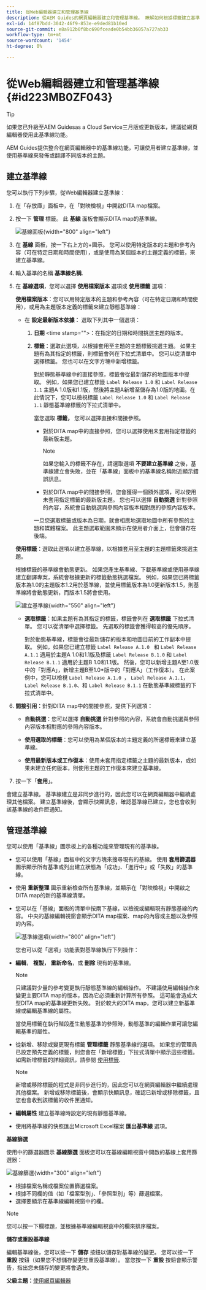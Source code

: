 ```yaml
---
title: 從Web編輯器建立和管理基準線
description: 從AEM Guides的網頁編輯器建立和管理基準線。 瞭解如何根據標籤建立基準並將篩選器套用至基準線。
exl-id: 14f87bdd-3042-46f9-853e-e9ded81b10ed
source-git-commit: e8a912b0f8bc690fceade0b54bb36057a727ab33
workflow-type: tm+mt
source-wordcount: '1454'
ht-degree: 0%

---
```


# 從Web編輯器建立和管理基準線 {#id223MB0ZF043}

>[!TIP]
>
> 如果您已升級至AEM Guidesas a Cloud Service三月版或更新版本，建議從網頁編輯器使用此基準線功能。

AEM Guides提供整合在網頁編輯器中的基準線功能，可讓使用者建立基準線，並使用基準線來發佈或翻譯不同版本的主題。

## 建立基準線

您可以執行下列步驟，從Web編輯器建立基準線：

1. 在「存放庫」面板中，在「對映檢視」中開啟DITA map檔案。
1. 按一下 **管理** 標籤。 此 **基線** 面板會顯示DITA map的基準線。

   ![基線面板](images/baseline-manage.png){width="800" align="left"}

1. 在 **基線** 面板，按一下右上方的+圖示。 您可以使用特定版本的主題和參考內容（可在特定日期和時間使用），或是使用為某個版本的主題定義的標籤，來建立基準線。
1. 輸入基準的名稱 **基準線名稱**.
1. 在 **基線選項**，您可以選擇 **使用檔案版本** 選項或 **使用標籤** 選項：

   **使用檔案版本**：您可以用特定版本的主題和參考內容（可在特定日期和時間使用），或用為主題版本定義的標籤來建立靜態基準線：

   - 在 **設定最新版本依據：** 選取下列其中一個選項：


      1. **日期** &lt;time stamp=&quot;&quot;>：在指定的日期和時間挑選主題的版本。
      1. **標籤**：選取此選項，以根據套用至主題的主題標籤挑選主題。 如果主題有為其指定的標籤，則標籤會列在下拉式清單中。 您可以從清單中選擇標籤。 您也可以在文字方塊中新增標籤。

         對於靜態基準線中的直接參照，標籤會從最新儲存的地圖版本中提取。 例如，如果您已建立標籤 `Label Release 1.0` 和 `Label Release 1.1` 主題A 1.0版和1.1版，然後將主題A新增至儲存為1.0版的地圖。在此情況下，您可以檢視標籤 `Label Release 1.0` 和 `Label Release 1.1` 靜態基準線標籤的下拉式清單中。


         當您選取 **標籤，** 您可以選擇直接和間接參照。
         - 對於DITA map中的直接參照，您可以選擇使用未套用指定標籤的最新版主題。

           >[!NOTE]
           >
           > 如果您輸入的標籤不存在，請選取選項 **不要建立基準線** 之後，基準線建立會失敗，並在「基準線」面板中的基準線名稱附近顯示錯誤訊息。

         - 對於DITA map中的間接參照，您會獲得一個額外選項，可以使用未套用指定標籤的最新版主題。 您也可以選擇 **自動挑選** 針對參照的內容，系統會自動挑選與參照內容版本相對應的參照內容版本。

         一旦您選取標籤或版本為日期，就會相應地選取地圖中所有參照的主題和媒體檔案。 此主題選取範圍未顯示在使用者介面上，但會儲存在後端。

   **使用標籤**：選取此選項以建立基準線，以根據套用至主題的主題標籤來挑選主題。

   根據標籤的基準線會動態更新。 如果您產生基準線、下載基準線或使用基準線建立翻譯專案，系統會根據更新的標籤動態挑選檔案。 例如，如果您已將標籤版本為1.0的主題版本1.2用於基準線，並使用標籤版本為1.0更新版本1.5，則基準線將會動態更新，而版本1.5將會使用。

   ![建立基準線](images/dynamic-baseline.png){width="550" align="left"}

   - **選取標籤**：如果主題有為其指定的標籤，標籤會列在 **選取標籤** 下拉式清單。 您可以從清單中選擇標籤。 先選取的標籤會獲得較高的優先順序。

     對於動態基準線，標籤會從最新儲存的版本和地圖目前的工作副本中提取。 例如，如果您已建立標籤   `Label Release A.1.0 ` 和 `Label Release A.1.1` 適用於主題A 1.0和1.1版及標籤 `Label Release B.1.0` 和 `Label Release B.1.1` 適用於主題B 1.0和1.1版。 然後，您可以新增主題A至1.0版中的「對應A」，新增主題B至1.0*版中的「對應A」（工作復本）。 在此案例中，您可以檢視  `Label Release A.1.0 `， `Label Release A.1.1`， `Label Release B.1.0`、和 `Label Release B.1.1` 在動態基準線標籤的下拉式清單中。

1. **間接引用**：針對DITA map中的間接參照，提供下列選項：

   - **自動挑選**：您可以選擇 **自動挑選** 針對參照的內容，系統會自動挑選與參照內容版本相對應的參照內容版本。

   - **使用選取的標籤**：您可以使用為某個版本的主題定義的所選標籤來建立基準線。
   - **使用最新版本或工作復本**：使用未套用指定標籤之主題的最新版本，或如果未建立任何版本，則使用主題的工作復本來建立基準線。
1. 按一下「**套用**」。

會建立基準線。 基準線建立是非同步進行的，因此您可以在網頁編輯器中繼續處理其他檔案。 建立基準線後，會顯示快顯訊息，確認基準線已建立，您也會收到該基準線的收件匣通知。

## 管理基準線

您可以使用「基準線」圖示板上的各種功能來管理現有的基準線。

- 您可以使用「基線」面板中的文字方塊來搜尋現有的基線。 使用 **套用篩選器** 圖示顯示所有基準或列出建立狀態為「成功」、「進行中」或「失敗」的基準線。
- 使用 **重新整理** 圖示重新檢查所有基準線，並顯示在「對映檢視」中開啟之DITA map的新的基準線清單。
- 您可以在「基線」面板的清單中按兩下基線，以檢視或編輯現有靜態基線的內容。 中央的基線編輯視窗會顯示DITA map檔案、map的內容或主題以及參照的內容。


  ![基準線選項](images/baseline-options.png){width="800" align="left"}



  您也可以從「選項」功能表對基準線執行下列操作：

- **編輯**， **複製，** **重新命名**，或 **刪除** 現有的基準線。

  >[!NOTE]
  >
  >只建議對少量的參考變更執行靜態基準線的編輯操作。 不建議使用編輯操作來變更主要DITA map的版本，因為它必須重新計算所有參照。 這可能會造成大型DITA map的基準線更新失敗。 對於較大的DITA map，您可以建立新基準線或編輯基準線的屬性。
  >
  >當使用標籤在執行階段產生動態基準的參照時，動態基準的編輯作業可讓您編輯基準的屬性。

- 從新增、移除或變更現有標籤 **管理標籤** 靜態基準線的選項。 如果您的管理員已設定預先定義的標籤，則您會在「新增標籤」下拉式清單中顯示這些標籤。 如需新增標籤的詳細資訊，請參閱 [使用標籤](web-editor-use-label.md#).

  >[!NOTE]
  >
  > 新增或移除標籤的程式是非同步進行的，因此您可以在網頁編輯器中繼續處理其他檔案。 新增或移除標籤後，會顯示快顯訊息，確認已新增或移除標籤，且您也會收到該標籤的收件匣通知。

- **編輯屬性** 建立基準線時設定的現有靜態基準線。
- 使用將基準線的快照匯出Microsoft Excel檔案 **匯出基準線** 選項。

**基線篩選**

使用中的篩選器圖示 **基線篩選** 面板您可以在基線編輯視窗中開啟的基線上套用篩選器：

![基線篩選](images/baseline-filter.png){width="300" align="left"}

- 根據檔案名稱或檔案位置篩選檔案。
- 根據不同欄的值（如「檔案型別」、「參照型別」等）篩選檔案。
- 選擇要顯示在基準線編輯視窗中的欄。

>[!NOTE]
>
> 您可以按一下欄標題，並根據基準線編輯視窗中的欄來排序檔案。

**儲存或重設基準線**

編輯基準線後，您可以按一下 **儲存** 按鈕以儲存對基準線的變更。 您可以按一下 **重設** 按鈕（如果您不想儲存變更並重設基準線）。 當您按一下 **重設** 按鈕會顯示警告，指出您未儲存的變更將會遺失。

**父級主題：**[&#x200B;使用網頁編輯器](web-editor.md)
